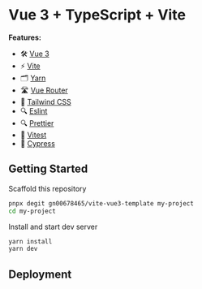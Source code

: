 # Vue 3 + TypeScript + Vite

**Features:**

- 🛠 [Vue 3](https://v3.vuejs.org/guide/introduction.html)
- ⚡️ [Vite](https://vitejs.dev/guide/)
- 🗂 [Yarn](https://yarnpkg.com/)
- 🛣 [Vue Router](https://github.com/vuejs/router)
- 🎨 [Tailwind CSS](https://tailwindcss.com/docs/)
- 🔍 [Eslint](https://eslint.org/)
- 🔍 [Prettier](https://prettier.io/)
- 🧪 [Vitest](https://vitest.dev/)
- 🧪 [Cypress](https://www.cypress.io/)

## Getting Started

Scaffold this repository

```bash
pnpx degit gn00678465/vite-vue3-template my-project
cd my-project
```

Install and start dev server

```bash
yarn install
yarn dev
```

## Deployment
